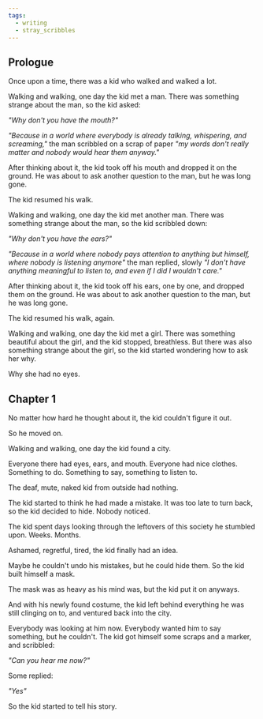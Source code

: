 ```yaml
---
tags:
  - writing
  - stray_scribbles
---
```

## Prologue

Once upon a time, there was a kid who walked and walked a lot.

Walking and walking, one day the kid met a man. There was something strange about the man, so the kid asked:

*"Why don't you have the mouth?"*

*"Because in a world where everybody is already talking, whispering, and screaming,"* the man scribbled on a scrap of paper *"my words don't really matter and nobody would hear them anyway."*

After thinking about it, the kid took off his mouth and dropped it on the ground. He was about to ask another question to the man, but he was long gone.

The kid resumed his walk.

Walking and walking, one day the kid met another man. There was something strange about the man, so the kid scribbled down:

*"Why don't you have the ears?"*

*"Because in a world where nobody pays attention to anything but himself, where nobody is listening anymore"* the man replied, slowly *"I don't have anything meaningful to listen to, and even if I did I wouldn't care."*

After thinking about it, the kid took off his ears, one by one, and dropped them on the ground. He was about to ask another question to the man, but he was long gone.

The kid resumed his walk, again.

Walking and walking, one day the kid met a girl. There was something beautiful about the girl, and the kid stopped, breathless. But there was also something strange about the girl, so the kid started wondering how to ask her why.

Why she had no eyes.

## Chapter 1

No matter how hard he thought about it, the kid couldn't figure it out.

So he moved on.

Walking and walking, one day the kid found a city.

Everyone there had eyes, ears, and mouth. Everyone had nice clothes. Something to do. Something to say, something to listen to.

The deaf, mute, naked kid from outside had nothing.

The kid started to think he had made a mistake. It was too late to turn back, so the kid decided to hide. Nobody noticed.

The kid spent days looking through the leftovers of this society he stumbled upon. Weeks. Months. 

Ashamed, regretful, tired, the kid finally had an idea.

Maybe he couldn't undo his mistakes, but he could hide them. So the kid built himself a mask.

The mask was as heavy as his mind was, but the kid put it on anyways.

And with his newly found costume, the kid left behind everything he was still clinging on to, and ventured back into the city.

Everybody was looking at him now. Everybody wanted him to say something, but he couldn't. The kid got himself some scraps and a marker, and scribbled:

*"Can you hear me now?"*

Some replied:

*"Yes"*

So the kid started to tell his story.
